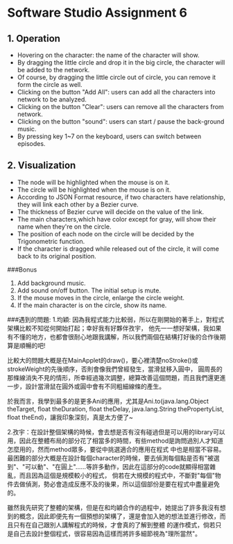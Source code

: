 # Software Studio Assignment 6

## 1. Operation
+ Hovering on the character: the name of the character will show.
+ By dragging the little circle and drop it in the big circle, the character will be added to the network.
+ Of course, by dragging the little circle out of circle, you can remove it form the circle as well. 
+ Clicking on the button "Add All": users can add all the characters into network to be analyzed.
+ Clicking on the button "Clear": users can remove all the characters from network.
+ Clicking on the button "sound": users can start / pause the back-ground music.
+ By pressing key 1~7 on the keyboard, users can switch between episodes.

## 2. Visualization
+ The node will be highlighted when the mouse is on it.
+ The circle will be highlighted when the mouse is on it.
+ According to JSON	Format resource, if two characters have relationship, they will link each other by a Bezier curve.
+ The thickness of Bezier curve will decide on the value of the link.
+ The main characters,which have color except for gray, will show their name when they're on the circle.
+ The position of each node on the circle will be decided by the Trigonometric function.
+ If the character is dragged while released out of the circle, it will come back to its original position.

###Bonus
1. Add background music.
2. Add sound on/off button. The initial setup is mute.
3. If the mouse moves in the circle, enlarge the circle weight.
4. If the main character is on the circle, show its name.


###遇到的問題:
1.均穎: 因為我程式能力比較弱，所以在剛開始的著手上，對程式架構比較不知從何開始打起；幸好我有好夥伴孜宇，
他先一一想好架構，我如果有不懂的地方，也都會很耐心地跟我講解，所以我們兩個在結構打好後的合作後期算是順暢的吧!

比較大的問題大概是在MainApplet的draw()，要心裡清楚noStroke()或strokeWeight的先後順序，否則會像我們曾經發生，當滑鼠移入圓中，
圓周長的那條線消失不見的情形，所幸經過幾次調整，總算改善這個問題，而且我們還更進一步，設計當滑鼠在圓外或圓中會有不同粗細線條的產生。

於我而言，我學到最多的是更多Ani的應用，尤其是Ani.to(java.lang.Object theTarget, float theDuration, float theDelay, java.lang.String thePropertyList, float theEnd)，讓我印象深刻，真是太方便了~

2.孜宇：在設計整個架構的時候，會去想是否有沒有碰過但是可以用的library可以用，因此在整體布局的部分花了相當多的時間，有些method是詢問過別人才知道怎麼用的，然而method眾多，要從中挑選適合的應用在程式
中也是相當不容易。最困難的部分大概是在設計每個character的時候，要去偵測每個點是否有"被選到"、"可以動"、"在圓上"......等許多動作，因此在這部分的code就顯得相當雜亂，而且因為這個是規模較小的程式，
倘若在大規模的程式中，不斷對"每個"物件去做偵測，勢必會造成反應不及的後果，所以這個部份是要在程式中盡量避免的。

雖然我先研究了整體的架構，但是在和均穎合作的過程中，她提出了許多我沒有想到的概念，因此即便先有一個預想的架構了，還是會加入她的想法並進行修改，而且只有在自己跟別人講解程式的時候，才會真的了解到整體
的運作模式，倘若只是自己去設計整個程式，很容易因為這樣而將許多細節視為"理所當然"。